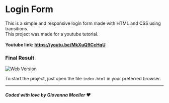 # Login Form

This is a simple and responsive login form made with HTML and CSS using transitions.<br />
This project was made for a youtube tutorial.<br /><br/>
**Youtube link: https://youtu.be/MkXuQ9CcHqU**
### Final Result
<img src="assets/final.png" alt="Web Version"/>


To start the project, just open the file `index.html` in your preferred browser.

---
##### Coded with love by Giovanna Moeller ♥️